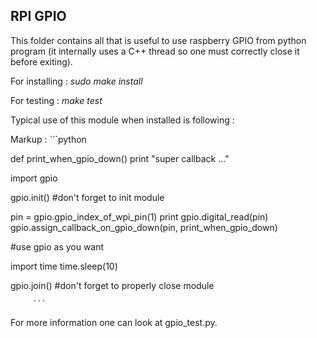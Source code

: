 ## RPI GPIO

This folder contains all that is useful to use raspberry GPIO from python program (it internally uses a C++ thread so one must correctly close it before exiting).

For installing : *sudo make install*

For testing : *make test*


Typical use of this module when installed is following :

Markup : ```python

def print_when_gpio_down()
    print "super callback ..."

import gpio

gpio.init() #don't forget to init module

pin = gpio.gpio_index_of_wpi_pin(1)
print gpio.digital_read(pin)
gpio.assign_callback_on_gpio_down(pin, print_when_gpio_down)

#use gpio as you want

import time
time.sleep(10)

gpio.join() #don't forget to properly close module

         ```

For more information one can look at gpio_test.py.
